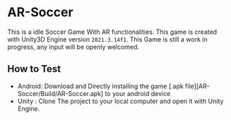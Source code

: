 # AR-Soccer
This is a idle Soccer Game With AR functionalities. This game is created with Unity3D Engine version `2021.3.14f1`. This Game is still a work in progress, any input will be openly welcomed.

## How to Test
- Android: Download and Directly installing the game [.apk file][AR-Soccer/Build/AR-Soccer.apk] to your android device
- Unity : Clone The project to your local computer and open it with Unity Engine.
